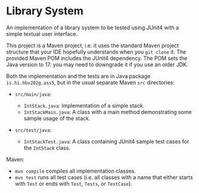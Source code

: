 # Library System
An implementation of a library system to be tested using JUnit4 with a simple textual user interface.

This project is a Maven project, i.e. it uses the standard Maven project structure that your IDE hopefully understands when you `git clone` it. The provided Maven POM includes the JUnit4 dependency. The POM sets the Java version to 17: you may need to downgrade it if you use an older JDK.

Both the implementation and the tests are in Java package `is.hi.hbv202g.ass5`,
but in the usual separate Maven `src` directories:

- `src/main/java`:
    - `IntStack.java`: Implementation of a simple stack.
    - `IntStackMain.java`: A class with a main method demonstrating some sample usage of the stack.

- `src/test/java`:
    - `IntStackTest.java`: A class containing JUnit4 sample test cases for the `IntStack` class.

Maven:

- `mvn compile` compiles all implementation classes.
- `mvn test` runs all test cases (i.e. all classes with a name that either starts with `Test` or ends with `Test`, `Tests`, or `TestCase`).

